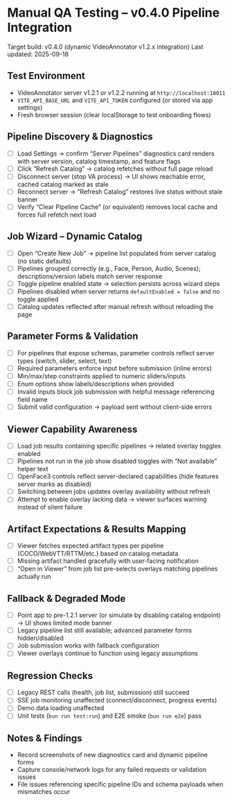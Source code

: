 # Manual QA Testing – v0.4.0 Pipeline Integration

Target build: v0.4.0 (dynamic VideoAnnotator v1.2.x integration)
Last updated: 2025-09-18

## Test Environment
- VideoAnnotator server v1.2.1 or v1.2.2 running at `http://localhost:18011`
- `VITE_API_BASE_URL` and `VITE_API_TOKEN` configured (or stored via app settings)
- Fresh browser session (clear localStorage to test onboarding flows)

## Pipeline Discovery & Diagnostics
- [ ] Load Settings → confirm “Server Pipelines” diagnostics card renders with server version, catalog timestamp, and feature flags
- [ ] Click “Refresh Catalog” → catalog refetches without full page reload
- [ ] Disconnect server (stop VA process) → UI shows reachable error, cached catalog marked as stale
- [ ] Reconnect server → “Refresh Catalog” restores live status without stale banner
- [ ] Verify “Clear Pipeline Cache” (or equivalent) removes local cache and forces full refetch next load

## Job Wizard – Dynamic Catalog
- [ ] Open “Create New Job” → pipeline list populated from server catalog (no static defaults)
- [ ] Pipelines grouped correctly (e.g., Face, Person, Audio, Scenes); descriptions/version labels match server response
- [ ] Toggle pipeline enabled state → selection persists across wizard steps
- [ ] Pipelines disabled when server returns `defaultEnabled = false` and no toggle applied
- [ ] Catalog updates reflected after manual refresh without reloading the page

## Parameter Forms & Validation
- [ ] For pipelines that expose schemas, parameter controls reflect server types (switch, slider, select, text)
- [ ] Required parameters enforce input before submission (inline errors)
- [ ] Min/max/step constraints applied to numeric sliders/inputs
- [ ] Enum options show labels/descriptions when provided
- [ ] Invalid inputs block job submission with helpful message referencing field name
- [ ] Submit valid configuration → payload sent without client-side errors

## Viewer Capability Awareness
- [ ] Load job results containing specific pipelines → related overlay toggles enabled
- [ ] Pipelines not run in the job show disabled toggles with “Not available” helper text
- [ ] OpenFace3 controls reflect server-declared capabilities (hide features server marks as disabled)
- [ ] Switching between jobs updates overlay availability without refresh
- [ ] Attempt to enable overlay lacking data → viewer surfaces warning instead of silent failure

## Artifact Expectations & Results Mapping
- [ ] Viewer fetches expected artifact types per pipeline (COCO/WebVTT/RTTM/etc.) based on catalog metadata
- [ ] Missing artifact handled gracefully with user-facing notification
- [ ] “Open in Viewer” from job list pre-selects overlays matching pipelines actually run

## Fallback & Degraded Mode
- [ ] Point app to pre-1.2.1 server (or simulate by disabling catalog endpoint) → UI shows limited mode banner
- [ ] Legacy pipeline list still available; advanced parameter forms hidden/disabled
- [ ] Job submission works with fallback configuration
- [ ] Viewer overlays continue to function using legacy assumptions

## Regression Checks
- [ ] Legacy REST calls (health, job list, submission) still succeed
- [ ] SSE job monitoring unaffected (connect/disconnect, progress events)
- [ ] Demo data loading unaffected
- [ ] Unit tests (`bun run test:run`) and E2E smoke (`bun run e2e`) pass

## Notes & Findings
- Record screenshots of new diagnostics card and dynamic pipeline forms
- Capture console/network logs for any failed requests or validation issues
- File issues referencing specific pipeline IDs and schema payloads when mismatches occur

